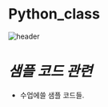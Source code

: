 # Python_class
![header](https://capsule-render.vercel.app/api?type=wave&color=auto&height=300&section=header&text=샘플%20코드들&fontSize=90)








# ***샘플 코드 관련***

* 수업에쓸 샘플 코드들. 

